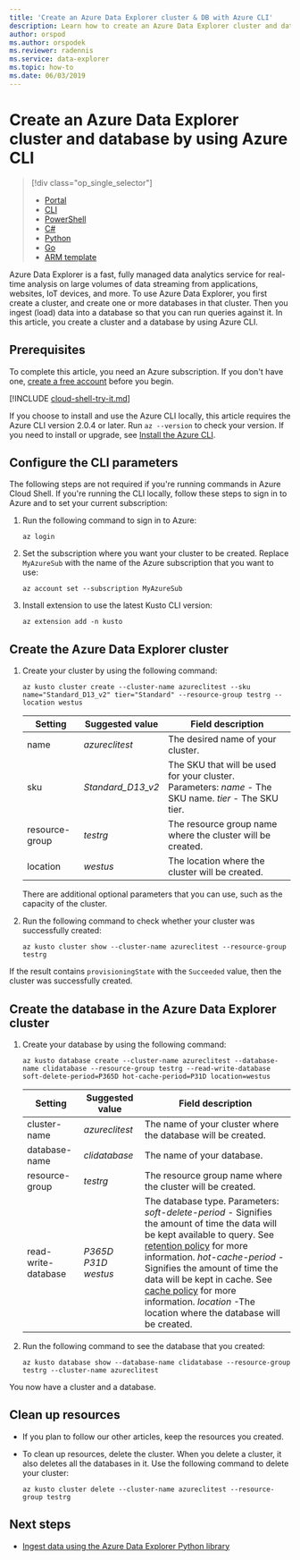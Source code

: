 ```yaml
---
title: 'Create an Azure Data Explorer cluster & DB with Azure CLI'
description: Learn how to create an Azure Data Explorer cluster and database by using the Azure CLI
author: orspod
ms.author: orspodek
ms.reviewer: radennis
ms.service: data-explorer
ms.topic: how-to
ms.date: 06/03/2019
---
```


# Create an Azure Data Explorer cluster and database by using Azure CLI

> [!div class="op_single_selector"]
> * [Portal](create-cluster-database-portal.md)
> * [CLI](create-cluster-database-cli.md)
> * [PowerShell](create-cluster-database-powershell.md)
> * [C#](create-cluster-database-csharp.md)
> * [Python](create-cluster-database-python.md)
> * [Go](create-cluster-database-go.md)
> * [ARM template](create-cluster-database-resource-manager.md)

Azure Data Explorer is a fast, fully managed data analytics service for real-time analysis on large volumes of data streaming from applications, websites, IoT devices, and more. To use Azure Data Explorer, you first create a cluster, and create one or more databases in that cluster. Then you ingest (load) data into a database so that you can run queries against it. In this article, you create a cluster and a database by using Azure CLI.

## Prerequisites

To complete this article, you need an Azure subscription. If you don't have one, [create a free account](https://azure.microsoft.com/free/) before you begin.

[!INCLUDE [cloud-shell-try-it.md](includes/cloud-shell-try-it.md)]

If you choose to install and use the Azure CLI locally, this article requires the Azure CLI version 2.0.4 or later. Run `az --version` to check your version. If you need to install or upgrade, see [Install the Azure CLI](/cli/azure/install-azure-cli?view=azure-cli-latest).

## Configure the CLI parameters

The following steps are not required if you're running commands in Azure Cloud Shell. If you're running the CLI locally, follow these steps to sign in to Azure and to set your current subscription:

1. Run the following command to sign in to Azure:

    ```azurecli-interactive
    az login
    ```

1. Set the subscription where you want your cluster to be created. Replace `MyAzureSub` with the name of the Azure subscription that you want to use:

    ```azurecli-interactive
    az account set --subscription MyAzureSub
    ```
   
1. Install extension to use the latest Kusto CLI version:

    ```azurecli-interactive
    az extension add -n kusto
    ```

## Create the Azure Data Explorer cluster

1. Create your cluster by using the following command:

    ```azurecli-interactive
    az kusto cluster create --cluster-name azureclitest --sku name="Standard_D13_v2" tier="Standard" --resource-group testrg --location westus
    ```

   |**Setting** | **Suggested value** | **Field description**|
   |---|---|---|
   | name | *azureclitest* | The desired name of your cluster.|
   | sku | *Standard_D13_v2* | The SKU that will be used for your cluster. Parameters: *name* -  The SKU name. *tier* - The SKU tier. |
   | resource-group | *testrg* | The resource group name where the cluster will be created. |
   | location | *westus* | The location where the cluster will be created. |

    There are additional optional parameters that you can use, such as the capacity of the cluster.

1. Run the following command to check whether your cluster was successfully created:

    ```azurecli-interactive
    az kusto cluster show --cluster-name azureclitest --resource-group testrg
    ```

If the result contains `provisioningState` with the `Succeeded` value, then the cluster was successfully created.

## Create the database in the Azure Data Explorer cluster

1. Create your database by using the following command:

    ```azurecli-interactive
    az kusto database create --cluster-name azureclitest --database-name clidatabase --resource-group testrg --read-write-database soft-delete-period=P365D hot-cache-period=P31D location=westus
    ```

   |**Setting** | **Suggested value** | **Field description**|
   |---|---|---|
   | cluster-name | *azureclitest* | The name of your cluster where the database will be created.|
   | database-name | *clidatabase* | The name of your database.|
   | resource-group | *testrg* | The resource group name where the cluster will be created. |
   | read-write-database | *P365D* *P31D* *westus* | The database type. Parameters: *soft-delete-period* - Signifies the amount of time the data will be kept available to query. See [retention policy](kusto/management/retentionpolicy.md) for more information. *hot-cache-period* - Signifies the amount of time the data will be kept in cache. See [cache policy](kusto/management/cachepolicy.md) for more information. *location* -The location where the database will be created. |

1. Run the following command to see the database that you created:

    ```azurecli-interactive
    az kusto database show --database-name clidatabase --resource-group testrg --cluster-name azureclitest
    ```

You now have a cluster and a database.

## Clean up resources

* If you plan to follow our other articles, keep the resources you created.
* To clean up resources, delete the cluster. When you delete a cluster, it also deletes all the databases in it. Use the following command to delete your cluster:

    ```azurecli-interactive
    az kusto cluster delete --cluster-name azureclitest --resource-group testrg
    ```

## Next steps

* [Ingest data using the Azure Data Explorer Python library](python-ingest-data.md)
